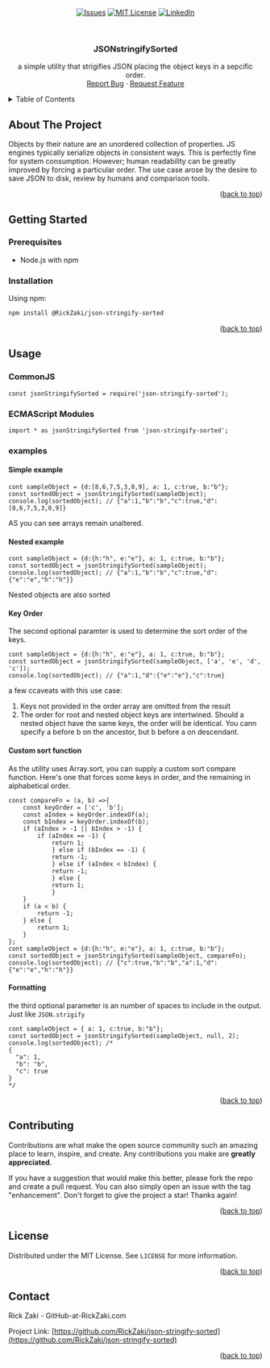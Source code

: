 <a id="readme-top"></a>


<div align="center">

[![Issues][issues-shield]][issues-url]
[![MIT License][license-shield]][license-url]
[![LinkedIn][linkedin-shield]][linkedin-url]

</div>


<br />
<div align="center">

<h3 align="center">JSONstringifySorted</h3>

  <p align="center">
    a simple utility that strigifies JSON placing the object keys in a sepcific order.
    <br />
    <a href="https://github.com/RickZaki/json-stringify-sorted/issues/new?labels=bug&template=bug-report---.md">Report Bug</a>
    ·
    <a href="https://github.com/RickZaki/json-stringify-sorted/issues/new?labels=enhancement&template=feature-request---.md">Request Feature</a>
  </p>
</div>



<!-- TABLE OF CONTENTS -->
<details>
  <summary>Table of Contents</summary>
  <ol>
    <li><a href="#about-the-project">About The Project</a></li>
    <li>
      <a href="#getting-started">Getting Started</a>
      <ul>
        <li><a href="#prerequisites">Prerequisites</a></li>
        <li><a href="#installation">Installation</a></li>
      </ul>
    </li>
    <li><a href="#usage">Usage</a></li>
    <li><a href="#contributing">Contributing</a></li>
    <li><a href="#license">License</a></li>
    <li><a href="#contact">Contact</a></li>
  </ol>
</details>



<!-- ABOUT THE PROJECT -->
## About The Project
Objects by their nature are an unordered collection of properties.  JS engines typically serialize objects in consistent ways.  This is perfectly fine for system consumption.  However; human readability can be greatly improved by forcing a particular order.  The use case arose by the desire to save JSON to disk, review by humans and comparison tools.

<p align="right">(<a href="#readme-top">back to top</a>)</p>



<!-- GETTING STARTED -->
## Getting Started

### Prerequisites

* Node.js with npm

### Installation

Using npm:
```sh
npm install @RickZaki/json-stringify-sorted
```

<p align="right">(<a href="#readme-top">back to top</a>)</p>



<!-- USAGE EXAMPLES -->
## Usage
### CommonJS
```
const jsonStringifySorted = require('json-stringify-sorted');
```
### ECMAScript Modules
```
import * as jsonStringifySorted from 'json-stringify-sorted';
```
### examples
#### Simple example
```
cont sampleObject = {d:[8,6,7,5,3,0,9], a: 1, c:true, b:"b"};
const sortedObject = jsonStringifySorted(sampleObject);
console.log(sortedObject); // {"a":1,"b":"b","c":true,"d":[8,6,7,5,3,0,9]}
```
AS you can see arrays remain unaltered.

#### Nested example
```
cont sampleObject = {d:{h:"h", e:"e"}, a: 1, c:true, b:"b"};
const sortedObject = jsonStringifySorted(sampleObject);
console.log(sortedObject); // {"a":1,"b":"b","c":true,"d":{"e":"e","h":"h"}}
```
Nested objects are also sorted

#### Key Order
The second optional paramter is used to determine the sort order of the keys.
```
cont sampleObject = {d:{h:"h", e:"e"}, a: 1, c:true, b:"b"};
const sortedObject = jsonStringifySorted(sampleObject, ['a', 'e', 'd', 'c']);
console.log(sortedObject); // {"a":1,"d":{"e":"e"},"c":true}
```
a few ccaveats with this use case:
1. Keys not provided in the order array are omitted from the result
2. The order for root and nested object keys are intertwined.  Should a nested object have the same keys, the order will be identical.  You cann specify a before b on the ancestor, but b before a on descendant.

#### Custom sort function
As the utility uses Array.sort, you can supply a custom sort compare function.
Here's one that forces some keys in order, and the remaining in alphabetical order.
```
const compareFn = (a, b) =>{
    const keyOrder = ['c', 'b'];
    const aIndex = keyOrder.indexOf(a);
    const bIndex = keyOrder.indexOf(b);
    if (aIndex > -1 || bIndex > -1) {
        if (aIndex == -1) {
            return 1;
            } else if (bIndex == -1) {
            return -1;
            } else if (aIndex < bIndex) {
            return -1;
            } else {
            return 1;
            }
    }
    if (a < b) {
        return -1;
    } else {
        return 1;
    }
};
cont sampleObject = {d:{h:"h", e:"e"}, a: 1, c:true, b:"b"};
const sortedObject = jsonStringifySorted(sampleObject, compareFn);
console.log(sortedObject); // {"c":true,"b":"b","a":1,"d":{"e":"e","h":"h"}}
```


#### Formatting
the third optional parameter is an number of spaces to include in the output.  Just like `JSON.strigify`
```
cont sampleObject = { a: 1, c:true, b:"b"};
const sortedObject = jsonStringifySorted(sampleObject, null, 2);
console.log(sortedObject); /*
{
  "a": 1,
  "b": "b",
  "c": true
}
*/
```

<p align="right">(<a href="#readme-top">back to top</a>)</p>



<!-- CONTRIBUTING -->
## Contributing

Contributions are what make the open source community such an amazing place to learn, inspire, and create. Any contributions you make are **greatly appreciated**.

If you have a suggestion that would make this better, please fork the repo and create a pull request. You can also simply open an issue with the tag "enhancement".
Don't forget to give the project a star! Thanks again!

<p align="right">(<a href="#readme-top">back to top</a>)</p>



<!-- LICENSE -->
## License

Distributed under the MIT License. See `LICENSE` for more information.

<p align="right">(<a href="#readme-top">back to top</a>)</p>



<!-- CONTACT -->
## Contact

Rick Zaki - GitHub-at-RickZaki.com

Project Link: [https://github.com/RickZaki/json-stringify-sorted](https://github.com/RickZaki/json-stringify-sorted)

<p align="right">(<a href="#readme-top">back to top</a>)</p>



<!-- MARKDOWN LINKS & IMAGES -->
<!-- https://www.markdownguide.org/basic-syntax/#reference-style-links -->
[issues-shield]: https://img.shields.io/github/issues/RickZaki/json-stringify-sorted.svg?style=for-the-badge
[issues-url]: https://github.com/RickZaki/json-stringify-sorted/issues

[license-shield]: https://img.shields.io/github/license/RickZaki/json-stringify-sorted.svg?style=for-the-badge
[license-url]: https://github.com/RickZaki/json-stringify-sorted/blob/master/LICENSE

[linkedin-shield]: https://img.shields.io/badge/-LinkedIn-black.svg?style=for-the-badge&logo=linkedin&colorB=555
[linkedin-url]: https://linkedin.com/in/RickZaki


[Node.js]: https://img.shields.io/badge/node.js-000000?logo=node.js&logoColor=5FA04E&style=for-the-badge
[Node-url]: https://nodejs.org/